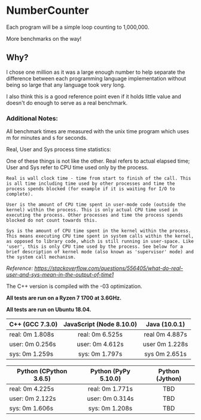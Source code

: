 # NumberCounter
Each program will be a simple loop counting to 1,000,000. 

More benchmarks on the way!

## Why?
I chose one million as it was a large enough number to help separate the difference between each programming language implementation without being so large that any language took very long.

I also think this is a good reference point even if it holds little value and doesn't do enough to serve as a real benchmark.

### Additional Notes:
All benchmark times are measured with the unix time program which uses m for minutes and s for seconds.

Real, User and Sys process time statistics:

One of these things is not like the other. Real refers to actual elapsed time; User and Sys refer to CPU time used only by the process.

    Real is wall clock time - time from start to finish of the call. This is all time including time used by other processes and time the process spends blocked (for example if it is waiting for I/O to complete).

    User is the amount of CPU time spent in user-mode code (outside the kernel) within the process. This is only actual CPU time used in executing the process. Other processes and time the process spends blocked do not count towards this.

    Sys is the amount of CPU time spent in the kernel within the process. This means executing CPU time spent in system calls within the kernel, as opposed to library code, which is still running in user-space. Like 'user', this is only CPU time used by the process. See below for a brief description of kernel mode (also known as 'supervisor' mode) and the system call mechanism.

*Reference: https://stackoverflow.com/questions/556405/what-do-real-user-and-sys-mean-in-the-output-of-time1* 

The C++ version is compiled with the -03 optimization.

**All tests are run on a Ryzen 7 1700 at 3.6GHz.**

**All tests are run on Ubuntu 18.04.**

| C++ (GCC 7.3.0) | JavaScript (Node 8.10.0) | Java (10.0.1)  |
|-----------------|:------------------------:|:--------------:|
| real: 0m 1.808s | real: 0m 6.525s          | real 0m 4.887s |
| user: 0m 0.256s | user: 0m 4.612s          | user 0m 1.228s |
| sys:  0m 1.259s | sys:  0m 1.797s          | sys  0m 2.651s |

| Python (CPython 3.6.5) | Python (PyPy 5.10.0) | Python (Jython) |
|------------------------|:--------------------:|:---------------:|
| real:  0m 4.225s       | real: 0m 1.771s      | TBD             |
| user: 0m 2.122s        | user: 0m 0.314s      | TBD             |
| sys:  0m 1.606s        | sys:  0m 1.208s      | TBD             |